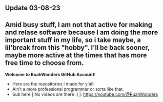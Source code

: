 Update 03-08-23
-----------------
Amid busy stuff, I am not that active for making and relase software because I am doing the more important stuff in my life, so i take maybe, a lil'break from this "hobby". I'll be back sooner, maybe more active at the times that has more free time to choose from.
-------

**Welcome to RuahWonders GitHub Account!**
- Here are the repositories I made for y'all!
- Ain't a more professional programmer or sorta like that.
- Sub here [ No videos are there :( ]: https://youtube.com/@RuahWonders
<!---
RuahWonders/RuahWonders is a ✨ special ✨ repository because its `README.md` (this file) appears on your GitHub profile.
You can click the Preview link to take a look at your changes.
--->
